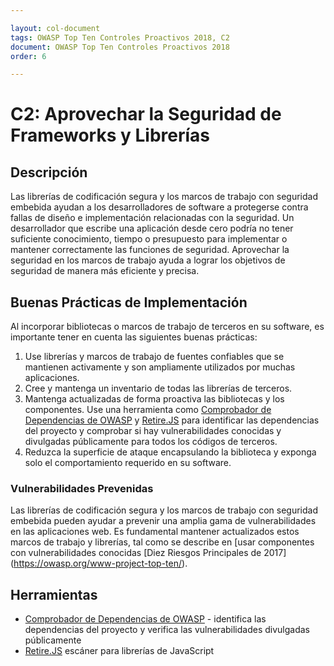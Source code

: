 ```yaml
---

layout: col-document
tags: OWASP Top Ten Controles Proactivos 2018, C2
document: OWASP Top Ten Controles Proactivos 2018
order: 6

---
```

# C2: Aprovechar la Seguridad de Frameworks y Librerías

## Descripción

Las librerías de codificación segura y los marcos de trabajo con seguridad embebida ayudan a los desarrolladores de software a protegerse contra fallas de diseño e implementación relacionadas con la seguridad. Un desarrollador que escribe una aplicación desde cero podría no tener suficiente conocimiento, tiempo o presupuesto para implementar o mantener correctamente las funciones de seguridad. Aprovechar la seguridad en los marcos de trabajo ayuda a lograr los objetivos de seguridad de manera más eficiente y precisa.

## Buenas Prácticas de Implementación

Al incorporar bibliotecas o marcos de trabajo de terceros en su software, es importante tener en cuenta las siguientes buenas prácticas:

1. Use librerías y marcos de trabajo de fuentes confiables que se mantienen activamente y son ampliamente utilizados por muchas aplicaciones.
2. Cree y mantenga un inventario de todas las librerías de terceros.
3. Mantenga actualizadas de forma proactiva las bibliotecas y los componentes. Use una herramienta como [Comprobador de Dependencias de OWASP](https://owasp.org/www-project-dependency-check/) y [Retire.JS](https://retirejs.github.io/retire.js/) para identificar las dependencias del proyecto y comprobar si hay vulnerabilidades conocidas y divulgadas públicamente para todos los códigos de terceros.
4. Reduzca la superficie de ataque encapsulando la biblioteca y exponga solo el comportamiento requerido en su software.

### Vulnerabilidades Prevenidas

Las librerías de codificación segura y los marcos de trabajo con seguridad embebida pueden ayudar a prevenir una amplia gama de vulnerabilidades en las aplicaciones web. Es fundamental mantener actualizados estos marcos de trabajo y librerías, tal como se describe en [usar componentes con vulnerabilidades conocidas [Diez Riesgos Principales de 2017] (https://owasp.org/www-project-top-ten/).

## Herramientas

* [Comprobador de Dependencias de OWASP](https://owasp.org/www-project-dependency-check/) - identifica las dependencias del proyecto y verifica las vulnerabilidades divulgadas públicamente
* [Retire.JS](http://retirejs.github.io/retire.js/) escáner para librerías de JavaScript
